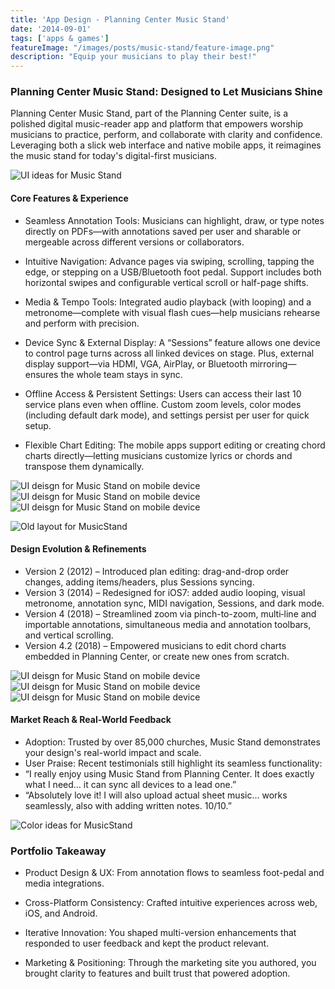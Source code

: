 ```yaml
---
title: 'App Design - Planning Center Music Stand'
date: '2014-09-01'
tags: ['apps & games']
featureImage: "/images/posts/music-stand/feature-image.png"
description: "Equip your musicians to play their best!"
---
```


### Planning Center Music Stand: Designed to Let Musicians Shine

Planning Center Music Stand, part of the Planning Center suite, is a polished digital music-reader app and platform that empowers worship musicians to practice, perform, and collaborate with clarity and confidence. Leveraging both a slick web interface and native mobile apps, it reimagines the music stand for today's digital-first musicians.

![UI ideas for Music Stand](/images/posts/music-stand/comp-1.png)

#### Core Features & Experience

- Seamless Annotation Tools: Musicians can highlight, draw, or type notes directly on PDFs—with annotations saved per user and sharable or mergeable across different versions or collaborators.

- Intuitive Navigation: Advance pages via swiping, scrolling, tapping the edge, or stepping on a USB/Bluetooth foot pedal. Support includes both horizontal swipes and configurable vertical scroll or half-page shifts.

- Media & Tempo Tools: Integrated audio playback (with looping) and a metronome—complete with visual flash cues—help musicians rehearse and perform with precision.

- Device Sync & External Display: A “Sessions” feature allows one device to control page turns across all linked devices on stage. Plus, external display support—via HDMI, VGA, AirPlay, or Bluetooth mirroring—ensures the whole team stays in sync.

- Offline Access & Persistent Settings: Users can access their last 10 service plans even when offline. Custom zoom levels, color modes (including default dark mode), and settings persist per user for quick setup.

- Flexible Chart Editing: The mobile apps support editing or creating chord charts directly—letting musicians customize lyrics or chords and transpose them dynamically.

<div class="image-row">
  <img src="/images/posts/music-stand/comp-2.png" alt="UI deisgn for Music Stand on mobile device" />
  <img src="/images/posts/music-stand/comp-3.png" alt="UI deisgn for Music Stand on mobile device" />
  <img src="/images/posts/music-stand/comp-4.png" alt="UI deisgn for Music Stand on mobile device" />
</div>

![Old layout for MusicStand](/images/posts/music-stand/old-1.png)

#### Design Evolution & Refinements

- Version 2 (2012) – Introduced plan editing: drag-and-drop order changes, adding items/headers, plus Sessions syncing.
- Version 3 (2014) – Redesigned for iOS7: added audio looping, visual metronome, annotation sync, MIDI navigation, Sessions, and dark mode.
- Version 4 (2018) – Streamlined zoom via pinch-to-zoom, multi‑line and importable annotations, simultaneous media and annotation toolbars, and vertical scrolling.
- Version 4.2 (2018) – Empowered musicians to edit chord charts embedded in Planning Center, or create new ones from scratch.

<div class="image-row">
  <img src="/images/posts/music-stand/metro-1.png" alt="UI deisgn for Music Stand on mobile device" />
  <img src="/images/posts/music-stand/metro-2.png" alt="UI deisgn for Music Stand on mobile device" />
  <img src="/images/posts/music-stand/metro-3.png" alt="UI deisgn for Music Stand on mobile device" />
</div>

#### Market Reach & Real-World Feedback

- Adoption: Trusted by over 85,000 churches, Music Stand demonstrates your design's real-world impact and scale.
- User Praise: Recent testimonials still highlight its seamless functionality:
- “I really enjoy using Music Stand from Planning Center. It does exactly what I need… it can sync all devices to a lead one.”
- “Absolutely love it! I will also upload actual sheet music… works seamlessly, also with adding written notes. 10/10.”

![Color ideas for MusicStand](/images/posts/music-stand/experiment.png)

### Portfolio Takeaway

- Product Design & UX: From annotation flows to seamless foot-pedal and media integrations.

- Cross-Platform Consistency: Crafted intuitive experiences across web, iOS, and Android.

- Iterative Innovation: You shaped multi-version enhancements that responded to user feedback and kept the product relevant.

- Marketing & Positioning: Through the marketing site you authored, you brought clarity to features and built trust that powered adoption.

